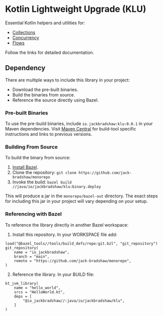 # Kotlin Lightweight Upgrade (KLU)

Essential Kotlin helpers and utilities for:

- [Collections](https://github.com/jack-bradshaw/monorepo/blob/main/java/io/jackbradshaw/klu/collections)
- [Concurrency](https://github.com/jack-bradshaw/monorepo/blob/main/java/io/jackbradshaw/klu/concurrency)
- [Flows](https://github.com/jack-bradshaw/monorepo/blob/main/java/io/jackbradshaw/klu/flow)

Follow the links for detailed documentation.

## Dependency

There are multiple ways to include this library in your project:

- Download the pre-built binaries.
- Build the binaries from source.
- Reference the source directly using Bazel.

### Pre-built Binaries

To use the pre-build binaries, include `io.jackbradshaw:klu:0.0.1` in your Maven dependencies. Visit
[Maven Central](https://search.maven.org/artifact/io.jackbradshaw/klu) for build-tool specific instructions and links to
previous versions.

### Building From Source

To build the binary from source:

1. [Install Bazel](https://docs.bazel.build/versions/main/install.html).
2. Clone the repository: `git clone https://github.com/jack-bradshaw/monorepo`
3. Invoke the build: `bazel build //java/io/jackbradshaw/klu:binary.deploy`

This will produce a jar in the `monorepo/bazel-out` directory. The exact steps for including this jar in your project
will vary depending on your setup.

### Referencing with Bazel

To reference the library directly in another Bazel workspace:

1. Install this repository. In your WORKSPACE file add:

```
load("@bazel_tools//tools/build_defs/repo:git.bzl", "git_repository")
git_repository(
    name = "io_jackbradshaw",
    branch = "main",
    remote = "https://github.com/jack-bradshaw/monorepo",
)
```

2. Reference the library. In your BUILD file:

```
kt_jvm_library(
    name = "hello_world",
    srcs = "HelloWorld.kt",
    deps = [
        "@io_jackbradshaw//:java/io/jackbradshaw/klu",
    ]
)
```